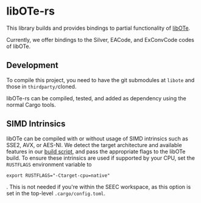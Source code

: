 # libOTe-rs

This library builds and provides bindings to partial functionality of [libOTe](https://github.com/osu-crypto/libOTe).

Currently, we offer bindings to the Silver, EACode, and ExConvCode codes of libOTe. 


## Development
To compile this project, you need to have the git submodules at `libote` and those in `thirdparty/`cloned.

libOTe-rs can be compiled, tested, and added as dependency using the normal Cargo tools.


## SIMD Intrinsics
libOTe can be compiled with or without usage of SIMD intrinsics such as SSE2, AVX, or AES-NI. We detect the target architecture and available features in our [build script](./build.rs), and pass the appropriate flags to the libOTe build. To ensure these intrinsics are used if supported by your CPU, set the `RUSTFLAGS` environment variable to
```shell
export RUSTFLAGS="-Ctarget-cpu=native"
```
. This is not needed if you're within the SEEC workspace, as this option is set in the top-level `.cargo/config.toml`.
